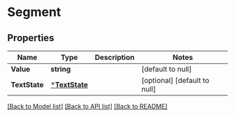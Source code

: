 # Segment


## Properties
Name | Type | Description | Notes
------------ | ------------- | ------------- | -------------
**Value** | **string** |  | [default to null]
**TextState** | [***TextState**](TextState.md) |  | [optional] [default to null]

[[Back to Model list]](../README.md#documentation-for-models) [[Back to API list]](../README.md#documentation-for-api-endpoints) [[Back to README]](../README.md)


